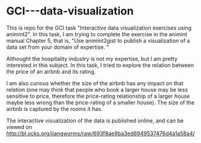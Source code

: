 # GCI---data-visualization

This is repo for the GCI task "Interactive data visualization exercises using animint2". In this task, I am trying to complete the exercise in the animint manual Chapter 5, that is, "Use animint2gist to publish a visualization of a data set from your domain of expertise. " 

Althought the hospitality industry is not my expertise, but I am pretty interested in this subject. In this task, I tried to explore the relation between the price of an airbnb and its rating. 

I am also curious whether the size of the airbnb has any impact on that relation (one may think that people who book a larger house may be less sensitive to price, therefore the price-rating relationship of a larger house maybe less wrong than the price-rating of a smaller house). The size of the airbnb is captured by the rooms it has.

The interactive visualization of the data is published online, and can be viewed on http://bl.ocks.org/jiangworms/raw/693f8ae9ba3ed6949537476d4a1a58a4/
